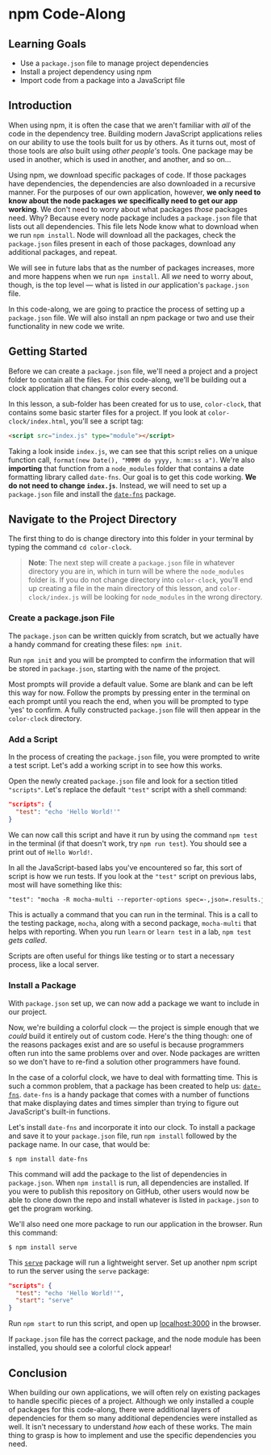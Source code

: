 # npm Code-Along

## Learning Goals

- Use a `package.json` file to manage project dependencies
- Install a project dependency using npm
- Import code from a package into a JavaScript file

## Introduction

When using npm, it is often the case that we aren't familiar with _all_ of the
code in the dependency tree. Building modern JavaScript applications relies on
our ability to use the tools built for us by others. As it turns out, most of
those tools are _also_ built using _other people's_ tools. One package may be
used in another, which is used in another, and another, and so on...

Using npm, we download specific packages of code. If those packages have
dependencies, the dependencies are also downloaded in a recursive manner. For
the purposes of our own application, however, **we only need to know about the
node packages _we_ specifically need to get our app working**. We don't need to
worry about what packages _those_ packages need. Why? Because every node package
includes a `package.json` file that lists out all dependencies. This file lets
Node know what to download when we run `npm install`. Node will download all the
packages, check the `package.json` files present in each of those packages,
download any additional packages, and repeat.

We will see in future labs that as the number of packages increases, more and
more happens when we run `npm install`. All _we_ need to worry about, though, is
the top level — what is listed in _our_ application's `package.json` file.

In this code-along, we are going to practice the process of setting up a
`package.json` file. We will also install an npm package or two and use their
functionality in new code we write.

## Getting Started

Before we can create a `package.json` file, we'll need a project and a project
folder to contain all the files. For this code-along, we'll be building out a
clock application that changes color every second.

In this lesson, a sub-folder has been created for us to use, `color-clock`, that
contains some basic starter files for a project. If you look at
`color-clock/index.html`, you'll see a script tag:

```html
<script src="index.js" type="module"></script>
```

Taking a look inside `index.js`, we can see that this script relies on a unique
function call, `format(new Date(), "MMMM do yyyy, h:mm:ss a")`. We're also
**importing** that function from a `node_modules` folder that contains a date
formatting library called `date-fns`. Our goal is to get this code working. **We
do not need to change `index.js`**. Instead, we will need to set up a
`package.json` file and install the [`date-fns`](https://www.npmjs.com/package/date-fns)
package.

## Navigate to the Project Directory

The first thing to do is change directory into this folder in your terminal by
typing the command `cd color-clock`.

> **Note**: The next step will create a `package.json` file in whatever
> directory you are in, which in turn will be where the `node_modules` folder
> is. If you do not change directory into `color-clock`, you'll end up creating
> a file in the main directory of this lesson, and `color-clock/index.js` will
> be looking for `node_modules` in the wrong directory.

### Create a package.json File

The `package.json` can be written quickly from scratch, but we actually have a
handy command for creating these files: `npm init`.

Run `npm init` and you will be prompted to confirm the information that will be
stored in `package.json`, starting with the name of the project.

Most prompts will provide a default value. Some are blank and can be left this
way for now. Follow the prompts by pressing enter in the terminal on each prompt
until you reach the end, when you will be prompted to type 'yes' to confirm. A
fully constructed `package.json` file will then appear in the `color-clock`
directory.

### Add a Script

In the process of creating the `package.json` file, you were prompted to write a
test script. Let's add a working script in to see how this works.

Open the newly created `package.json` file and look for a section titled
`"scripts"`. Let's replace the default `"test"` script with a shell command:

```json
"scripts": {
  "test": "echo 'Hello World!'"
}
```

We can now call this script and have it run by using the command `npm test` in
the terminal (if that doesn't work, try `npm run test`). You should see a print
out of `Hello World!`.

In all the JavaScript-based labs you've encountered so far, this sort of script
is how we run tests. If you look at the `"test"` script on previous labs, most
will have something like this:

```txt
"test": "mocha -R mocha-multi --reporter-options spec=-,json=.results.json"
```

This is actually a command that you can run in the terminal. This is a call to
the testing package, `mocha`, along with a second package, `mocha-multi` that
helps with reporting. When you run `learn` or `learn test` in a lab, `npm test`
_gets called_.

Scripts are often useful for things like testing or to start a necessary
process, like a local server.

### Install a Package

With `package.json` set up, we can now add a package we want to include in our
project.

Now, we're building a colorful clock — the project is simple enough that we
_could_ build it entirely out of custom code. Here's the thing though: one of
the reasons packages exist and are so useful is because programmers often run
into the same problems over and over. Node packages are written so we don't have
to re-find a solution other programmers have found.

In the case of a colorful clock, we have to deal with formatting time. This is
such a common problem, that a package has been created to help us:
[`date-fns`][date-fns]. `date-fns` is a handy package that comes with a number
of functions that make displaying dates and times simpler than trying to figure
out JavaScript's built-in functions.

Let's install `date-fns` and incorporate it into our clock. To install a package
and save it to your `package.json` file, run `npm install` followed by the
package name. In our case, that would be:

```console
$ npm install date-fns
```

This command will add the package to the list of dependencies in `package.json`.
When `npm install` is run, all dependencies are installed. If you were to
publish this repository on GitHub, other users would now be able to clone down
the repo and install whatever is listed in `package.json` to get the program
working.

We'll also need one more package to run our application in the browser. Run this
command:

```console
$ npm install serve
```

This [`serve`](https://www.npmjs.com/package/serve) package will run a
lightweight server. Set up another npm script to run the server using the
`serve` package:

```json
"scripts": {
  "test": "echo 'Hello World!'",
  "start": "serve"
}
```

Run `npm start` to run this script, and open up
[localhost:3000](http://localhost:3000) in the browser.

If `package.json` file has the correct package, and the node module has been
installed, you should see a colorful clock appear!

## Conclusion

When building our own applications, we will often rely on existing packages to
handle specific pieces of a project. Although we only installed a couple of
packages for this code-along, there were additional layers of dependencies for
them so many additional dependencies were installed as well. It isn't necessary
to understand _how_ each of these works. The main thing to grasp is how to
implement and use the specific dependencies you need.

[date-fns]: (https://www.npmjs.com/package/date-fns)
